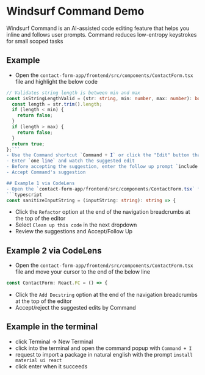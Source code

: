 # Windsurf Command Demo
Windsurf Command is an AI-assisted code editing feature that helps you inline and follows user prompts. Command reduces low-entropy keystrokes for small scoped tasks

## Example
- Open the `contact-form-app/frontend/src/components/ContactForm.tsx` file and highlight the below code
```typescript
// Validates string length is between min and max
const isStringLengthValid = (str: string, min: number, max: number): boolean => {
  const length = str.trim().length;
  if (length < min) {
    return false;
  }
  if (length > max) {
    return false;
  }
  return true;
};```
- Use the Command shortcut `Command + I` or click the "Edit" button that appears to toggle the Windsurf Command popup.
- Enter `one line` and watch the suggested edit
- Before accepting the suggestion, enter the follow up prompt `include return statement`
- Accept Command's suggestion

## Example 1 via CodeLens 
- Open the `contact-form-app/frontend/src/components/ContactForm.tsx` file and move your cursor to the end of the below line
```typescript
const sanitizeInputString = (inputString: string): string => {
```
- Click the `Refactor` option at the end of the navigation breadcrumbs at the top of the editor
- Select `Clean up this code` in the next dropdown
- Review the suggestions and Accept/Follow Up

## Example 2 via CodeLens 
- Open the `contact-form-app/frontend/src/components/ContactForm.tsx` file and move your cursor to the end of the below line
```typescript
const ContactForm: React.FC = () => {
```
- Click the `Add Docstring` option at the end of the navigation breadcrumbs at the top of the editor
- Accept/reject the suggested edits by Command

## Example in the terminal
- click Terminal -> New Terminal
- click into the terminal and open the command popup with `Command + I`
- request to import a package in natural english with the prompt `install material ui react`
- click enter when it succeeds